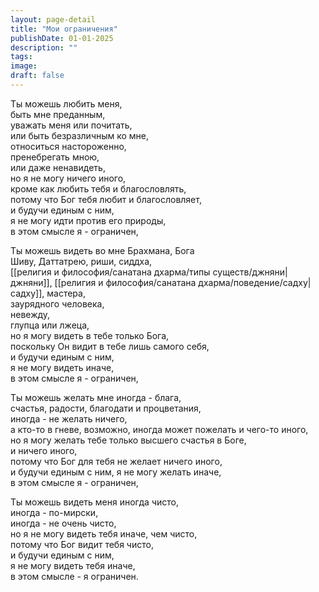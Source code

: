 ```yaml
---
layout: page-detail
title: "Мои ограничения"
publishDate: 01-01-2025
description: ""
tags:
image:
draft: false
---
```

Ты можешь любить меня,  
быть мне преданным,  
уважать меня или почитать,  
или быть безразличным ко мне,  
относиться настороженно,  
пренебрегать мною,  
или даже ненавидеть,  
но я не могу ничего иного,  
кроме как любить тебя и благословлять,  
потому что Бог тебя любит и благословляет,  
и будучи единым с ним,  
я не могу идти против его природы,  
в этом смысле я - ограничен,  
  
Ты можешь видеть во мне Брахмана, Бога  
Шиву, Даттатрею, риши, сиддха,  
[[религия и философия/санатана дхарма/типы существ/джняни|джняни]], [[религия и философия/санатана дхарма/поведение/садху|садху]], мастера,  
заурядного человека,  
невежду,  
глупца или лжеца,  
но я могу видеть в тебе только Бога,  
поскольку Он видит в тебе лишь самого себя,  
и будучи единым с ним,  
я не могу видеть иначе,  
в этом смысле я - ограничен,  
  
Ты можешь желать мне иногда - блага,  
счастья, радости, благодати и процветания,  
иногда - не желать ничего,  
а кто-то в гневе, возможно, иногда может пожелать и чего-то иного,  
но я могу желать тебе только высшего счастья в Боге,  
и ничего иного,  
потому что Бог для тебя не желает ничего иного,  
и будучи единым с ним, я не могу желать иначе,  
в этом смысле я - ограничен,  
  
Ты можешь видеть меня иногда чисто,  
иногда - по-мирски,  
иногда - не очень чисто,  
но я не могу видеть тебя иначе, чем чисто,  
потому что Бог видит тебя чисто,  
и будучи единым с ним,  
я не могу видеть тебя иначе,  
в этом смысле - я ограничен.   
  
